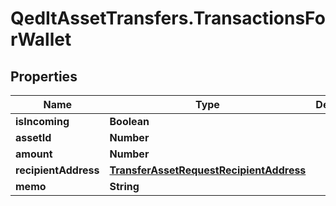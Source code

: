 # QedItAssetTransfers.TransactionsForWallet

## Properties
Name | Type | Description | Notes
------------ | ------------- | ------------- | -------------
**isIncoming** | **Boolean** |  | 
**assetId** | **Number** |  | 
**amount** | **Number** |  | 
**recipientAddress** | [**TransferAssetRequestRecipientAddress**](TransferAssetRequestRecipientAddress.md) |  | 
**memo** | **String** |  | 


